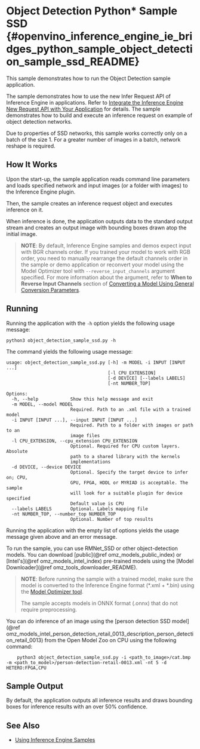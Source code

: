 # Object Detection Python* Sample SSD {#openvino_inference_engine_ie_bridges_python_sample_object_detection_sample_ssd_README}

This sample demonstrates how to run the Object Detection sample application.

The sample demonstrates how to use the new Infer Request API of Inference Engine in applications.
Refer to [Integrate the Inference Engine New Request API with Your Application](../../../../../docs/IE_DG/Integrate_with_customer_application_new_API.md) for details.
The sample demonstrates how to build and execute an inference request on example of object detection networks.

Due to properties of SSD networks, this sample works correctly only on a batch of the size 1. For a greater number of images in a batch, network reshape is required.

## How It Works

Upon the start-up, the sample application reads command line parameters and loads specified network and input images (or a
folder with images) to the Inference Engine plugin.

Then, the sample creates an inference request object and executes inference on it.

When inference is done, the application outputs data to the standard output stream and creates an output image with bounding boxes drawn atop the initial image.

> **NOTE**: By default, Inference Engine samples and demos expect input with BGR channels order. If you trained your model to work with RGB order, you need to manually rearrange the default channels order in the sample or demo application or reconvert your model using the Model Optimizer tool with `--reverse_input_channels` argument specified. For more information about the argument, refer to **When to Reverse Input Channels** section of [Converting a Model Using General Conversion Parameters](../../../../../docs/MO_DG/prepare_model/convert_model/Converting_Model_General.md).

## Running

Running the application with the <code>-h</code> option yields the following usage message:
```
python3 object_detection_sample_ssd.py -h
```
The command yields the following usage message:
```
usage: object_detection_sample_ssd.py [-h] -m MODEL -i INPUT [INPUT ...]
                                      [-l CPU_EXTENSION]
                                      [-d DEVICE] [--labels LABELS]
                                      [-nt NUMBER_TOP]

Options:
  -h, --help            Show this help message and exit
  -m MODEL, --model MODEL
                        Required. Path to an .xml file with a trained model
  -i INPUT [INPUT ...], --input INPUT [INPUT ...]
                        Required. Path to a folder with images or path to an
                        image files
  -l CPU_EXTENSION, --cpu_extension CPU_EXTENSION
                        Optional. Required for CPU custom layers. Absolute
                        path to a shared library with the kernels
                        implementations
  -d DEVICE, --device DEVICE
                        Optional. Specify the target device to infer on; CPU,
                        GPU, FPGA, HDDL or MYRIAD is acceptable. The sample
                        will look for a suitable plugin for device specified
                        Default value is CPU
  --labels LABELS       Optional. Labels mapping file
  -nt NUMBER_TOP, --number_top NUMBER_TOP
                        Optional. Number of top results
```

Running the application with the empty list of options yields the usage message given above and an error message.

To run the sample, you can use RMNet_SSD or other object-detection models. You can download [public](@ref omz_models_public_index) or [Intel's](@ref omz_models_intel_index) pre-trained models using the [Model Downloader](@ref omz_tools_downloader_README).

> **NOTE**: Before running the sample with a trained model, make sure the model is converted to the Inference Engine format (\*.xml + \*.bin) using the [Model Optimizer tool](../../../../../docs/MO_DG/Deep_Learning_Model_Optimizer_DevGuide.md).
> 
> The sample accepts models in ONNX format (.onnx) that do not require preprocessing.

You can do inference of an image using the [person detection SSD model](@ref omz_models_intel_person_detection_retail_0013_description_person_detection_retail_0013) from the Open Model Zoo on CPU using the following command:
```
    python3 object_detection_sample_ssd.py -i <path_to_image>/cat.bmp -m <path_to_model>/person-detection-retail-0013.xml -nt 5 -d HETERO:FPGA,CPU
```

## Sample Output

By default, the application outputs all inference results and draws bounding boxes for inference results with an over 50% confidence.

## See Also
* [Using Inference Engine Samples](../../../../../docs/IE_DG/Samples_Overview.md)
